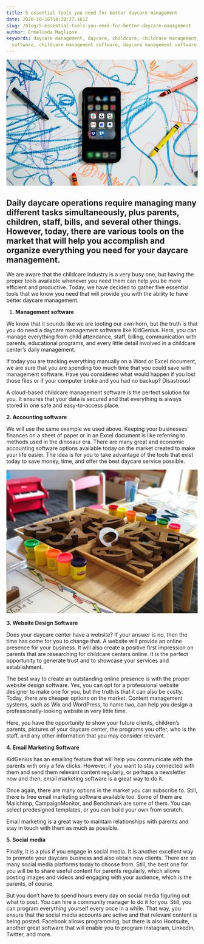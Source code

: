 ```yaml
---
title: 5 essential tools you need for better daycare management
date: 2020-10-16T14:28:27.161Z
slug: /blog/5-essential-tools-you-need-for-better-daycare-management
author: Ermelinda Maglione
keywords: daycare management, daycare, childcare, childcare management, daycare
  software, childcare management software, daycare management software
---
```

![daycare management](daycare-management.jpg "daycare management")

## Daily daycare operations require managing many different tasks simultaneously, plus parents, children, staff, bills, and several other things. However, today, there are various tools on the market that will help you accomplish and organize everything you need for your daycare management.

We are aware that the childcare industry is a very busy one, but having the proper tools available whenever you need them can help you be more efficient and productive. Today, we have decided to gather five essential tools that we know you need that will provide you with the ability to have better daycare management.

1. **Management software**

We know that it sounds like we are tooting our own horn, but the truth is that you do need a daycare management software like KidGenius. Here, you can manage everything from child attendance, staff, billing, communication with parents, educational programs, and every little detail involved in a childcare center’s daily management.

If today you are tracking everything manually on a Word or Excel document, we are sure that you are spending too much time that you could save with management software. Have you considered what would happen if you lost those files or if your computer broke and you had no backup? Disastrous!

A cloud-based childcare management software is the perfect solution for you. It ensures that your data is secured and that everything is always stored in one safe and easy-to-access place.

**2. Accounting software**

We will use the same example we used above. Keeping your businesses’ finances on a sheet of paper or in an Excel document is like referring to methods used in the dinosaur era. There are many great and economic accounting software options available today on the market created to make your life easier. The idea is for you to take advantage of the tools that exist today to save money, time, and offer the best daycare service possible.

![daycare](daycare.jpg "daycare")

**3. Website Design Software**

Does your daycare center have a website? If your answer is no, then the time has come for you to change that. A website will provide an online presence for your business. It will also create a positive first impression on parents that are researching for childcare centers online. It is the perfect opportunity to generate trust and to showcase your services and establishment.

The best way to create an outstanding online presence is with the proper website design software. Yes, you can opt for a professional website designer to make one for you, but the truth is that it can also be costly. Today, there are cheaper options on the market. Content management systems, such as Wix and WordPress, to name two, can help you design a professionally-looking website in very little time.

Here, you have the opportunity to show your future clients, children’s parents, pictures of your daycare center, the programs you offer, who is the staff, and any other information that you may consider relevant.

**4. Email Marketing Software**

KidGenius has an emailing feature that will help you communicate with the parents with only a few clicks. However, if you want to stay connected with them and send them relevant content regularly, or perhaps a newsletter now and then, email marketing software is a great way to do it.

Once again, there are many options in the market you can subscribe to. Still, there is free email marketing software available too. Some of them are Mailchimp, CampaignMonitor, and Benchmark are some of them. You can select predesigned templates, or you can build your own from scratch.

Email marketing is a great way to maintain relationships with parents and stay in touch with them as much as possible.

**5. Social media**

Finally, it is a plus if you engage in social media. It is another excellent way to promote your daycare business and also obtain new clients. There are so many social media platforms today to choose from. Still, the best one for you will be to share useful content for parents regularly, which allows posting images and videos and engaging with your audience, which is the parents, of course.

But you don’t have to spend hours every day on social media figuring out what to post. You can hire a community manager to do it for you. Still, you can program everything yourself every once in a while. That way, you ensure that the social media accounts are active and that relevant content is being posted. Facebook allows programming, but there is also Hootsuite, another great software that will enable you to program Instagram, LinkedIn, Twitter, and more.